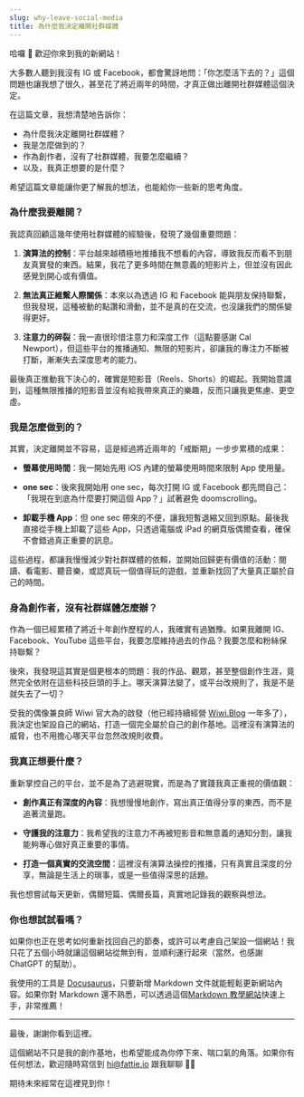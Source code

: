 ```yaml
---
slug: why-leave-social-media
title: 為什麼我決定離開社群媒體
---
```

哈囉 👋 歡迎你來到我的新網站！

大多數人聽到我沒有 IG 或 Facebook，都會驚訝地問：「你怎麼活下去的？」這個問題也讓我想了很久，甚至花了將近兩年的時間，才真正做出離開社群媒體這個決定。

在這篇文章，我想清楚地告訴你：

- 為什麼我決定離開社群媒體？
- 我是怎麼做到的？
- 作為創作者，沒有了社群媒體，我要怎麼繼續？
- 以及，我真正想要的是什麼？

希望這篇文章能讓你更了解我的想法，也能給你一些新的思考角度。

<!-- truncate -->

### 為什麼我要離開？

我認真回顧這幾年使用社群媒體的經驗後，發現了幾個重要問題：

1. **演算法的控制**：平台越來越積極地推播我不想看的內容，導致我反而看不到朋友真實發的東西。結果，我花了更多時間在無意義的短影片上，但並沒有因此感覺到開心或有價值。
    
2. **無法真正維繫人際關係**：本來以為透過 IG 和 Facebook 能與朋友保持聯繫，但我發現，這種被動的點讚和滑動，並不是真的在交流，也沒讓我們的關係變得更好。
    
3. **注意力的碎裂**：我一直很珍惜注意力和深度工作（這點要感謝 Cal Newport），但這些平台的推播通知、無限的短影片，卻讓我的專注力不斷被打斷，漸漸失去深度思考的能力。
    

最後真正推動我下決心的，確實是短影音（Reels、Shorts）的崛起。我開始意識到，這種無限推播的短影音並沒有給我帶來真正的樂趣，反而只讓我更焦慮、更空虛。

### 我是怎麼做到的？

其實，決定離開並不容易，這是經過將近兩年的「戒斷期」一步步累積的成果：

- **螢幕使用時間**：我一開始先用 iOS 內建的螢幕使用時間來限制 App 使用量。
    
- **one sec**：後來我開始用 one sec，每次打開 IG 或 Facebook 都先問自己：「我現在到底為什麼要打開這個 App？」試著避免 doomscrolling。
    
- **卸載手機 App**：但 one sec 帶來的不便，讓我短暫退縮又回到原點。最後我直接從手機上卸載了這些 App，只透過電腦或 iPad 的網頁版偶爾查看，確保不會錯過真正重要的訊息。
    

這些過程，都讓我慢慢減少對社群媒體的依賴，並開始回歸更有價值的活動：閱讀、看電影、聽音樂，或認真玩一個值得玩的遊戲，並重新找回了大量真正屬於自己的時間。

### 身為創作者，沒有社群媒體怎麼辦？

作為一個已經累積了將近十年創作歷程的人，我確實有過猶豫。如果我離開 IG、Facebook、YouTube 這些平台，我要怎麼維持過去的作品？我要怎麼和粉絲保持聯繫？

後來，我發現這其實是個更根本的問題：我的作品、觀眾，甚至整個創作生涯，竟然完全依附在這些科技巨頭的手上。哪天演算法變了，或平台改規則了，我是不是就失去了一切？

受我的偶像兼良師 Wiwi 官大為的啟發（他已經持續經營 [Wiwi.Blog](https://wiwi.blog) 一年多了），我決定也架設自己的網站，打造一個完全屬於自己的創作基地。這裡沒有演算法的威脅，也不用擔心哪天平台忽然改規則收費。

### 我真正想要什麼？

重新掌控自己的平台，並不是為了逃避現實，而是為了實踐我真正重視的價值觀：

- **創作真正有深度的內容**：我想慢慢地創作，寫出真正值得分享的東西，而不是追著流量跑。
    
- **守護我的注意力**：我希望我的注意力不再被短影音和無意義的通知分割，讓我能夠專心做好真正重要的事情。
    
- **打造一個真實的交流空間**：這裡沒有演算法操控的推播，只有真實且深度的分享，無論是生活上的瑣事，或是一些值得深思的話題。
    

我也想嘗試每天更新，偶爾短篇、偶爾長篇，真實地記錄我的觀察與想法。

### 你也想試試看嗎？

如果你也正在思考如何重新找回自己的節奏，或許可以考慮自己架設一個網站！我只花了五個小時就讓這個網站從無到有，並順利運行起來（當然，也感謝 ChatGPT 的幫助）。

我使用的工具是 [Docusaurus](https://docusaurus.io/)，只要新增 Markdown 文件就能輕鬆更新網站內容。如果你對 Markdown 還不熟悉，可以透過這個[Markdown 教學網站](https://www.markdowntutorial.com/)快速上手，非常推薦！

---

最後，謝謝你看到這裡。

這個網站不只是我的創作基地，也希望能成為你停下來、喘口氣的角落。如果你有任何想法，歡迎隨時寫信到 [hi@fattie.io](mailto:hi@fattie.io) 跟我聊聊 🙋‍♂️

期待未來經常在這裡見到你！